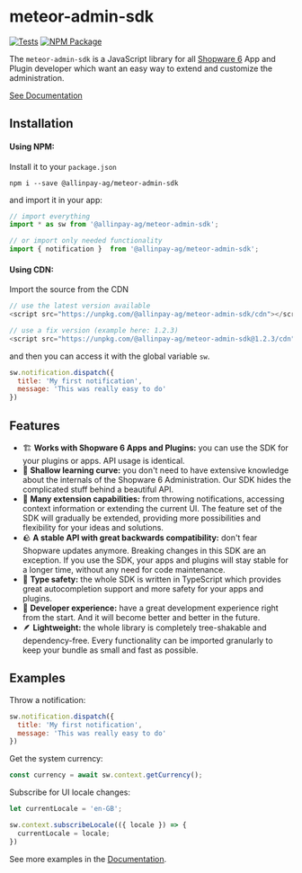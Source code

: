   # meteor-admin-sdk
[![Tests](https://github.com/shopware/meteor-admin-sdk/actions/workflows/tests.yml/badge.svg)](https://github.com/shopware/meteor-admin-sdk/actions/workflows/tests.yml)
[![NPM Package](https://img.shields.io/npm/v/@allinpay-ag/meteor-admin-sdk)](https://www.npmjs.com/package/@allinpay-ag/meteor-admin-sdk)

The `meteor-admin-sdk` is a JavaScript library for all [Shopware 6](https://github.com/shopware/platform) App and Plugin developer which want an easy way to extend and customize the administration.

[See Documentation](https://shopware.github.io/meteor-admin-sdk/)

## Installation
#### Using NPM:
Install it to your `package.json`
```
npm i --save @allinpay-ag/meteor-admin-sdk
```

and import it in your app:
```js
// import everything
import * as sw from '@allinpay-ag/meteor-admin-sdk';

// or import only needed functionality
import { notification }  from '@allinpay-ag/meteor-admin-sdk';
```

#### Using CDN:
Import the source from the CDN

```js
// use the latest version available
<script src="https://unpkg.com/@allinpay-ag/meteor-admin-sdk/cdn"></script>

// use a fix version (example here: 1.2.3)
<script src="https://unpkg.com/@allinpay-ag/meteor-admin-sdk@1.2.3/cdn"></script>
```

and then you can access it with the global variable `sw`.

```js
sw.notification.dispatch({
  title: 'My first notification',
  message: 'This was really easy to do'
})
```

## Features
- 🏗  **Works with Shopware 6 Apps and Plugins:** you can use the SDK for your plugins or apps. API usage is identical.
- 🎢  **Shallow learning curve:** you don't need to have extensive knowledge about the internals of the Shopware 6 Administration. Our SDK hides the complicated stuff behind a beautiful API.
- 🧰  **Many extension capabilities:** from throwing notifications, accessing context information or extending the current UI. The feature set of the SDK will gradually be extended, providing more possibilities and flexibility for your ideas and solutions.
- 🪨  **A stable API with great backwards compatibility:** don't fear Shopware updates anymore. Breaking changes in this SDK are an exception. If you use the SDK, your apps and plugins will stay stable for a longer time, without any need for code maintenance.
- 🧭  **Type safety:** the whole SDK is written in TypeScript which provides great autocompletion support and more safety for your apps and plugins.
- 💙  **Developer experience:** have a great development experience right from the start. And it will become better and better in the future.
- 🪶  **Lightweight:** the whole library is completely tree-shakable and dependency-free. Every functionality can be imported granularly to keep your bundle as small and fast as possible.

## Examples

Throw a notification:
```js
sw.notification.dispatch({
  title: 'My first notification',
  message: 'This was really easy to do'
})
```

Get the system currency:
```js
const currency = await sw.context.getCurrency();
```

Subscribe for UI locale changes:
```js
let currentLocale = 'en-GB';

sw.context.subscribeLocale(({ locale }) => {
  currentLocale = locale;
})
```

See more examples in the [Documentation](https://shopware.github.io/meteor-admin-sdk/).
